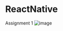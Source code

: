 # ReactNative
Assignment 1
![image](https://github.com/b2editsun/ReactNative/assets/138751676/1dc2a280-97f1-444e-b8de-3409e9be1598)

